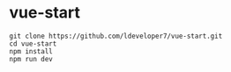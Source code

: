 # vue-start

```
git clone https://github.com/ldeveloper7/vue-start.git
cd vue-start
npm install
npm run dev
```
